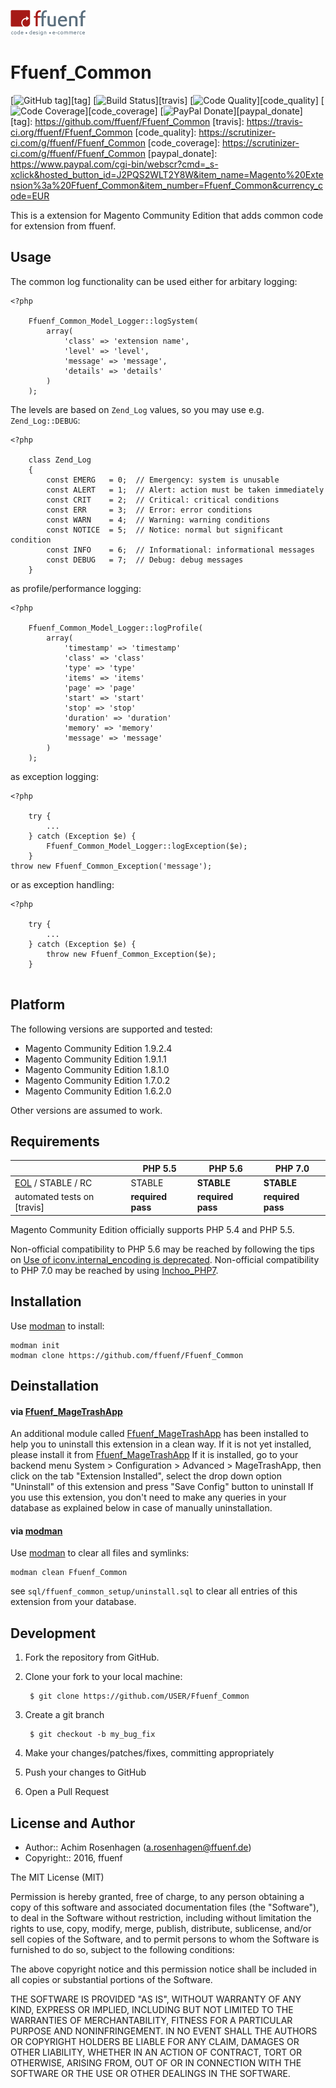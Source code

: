 <a href="http://www.ffuenf.de" title="ffuenf - code • design • e-commerce"><img src="https://github.com/ffuenf/Ffuenf_Common/blob/master/skin/adminhtml/default/default/ffuenf/ffuenf.png" alt="ffuenf - code • design • e-commerce" /></a>

Ffuenf_Common
=============
[![GitHub tag](https://img.shields.io/github/tag/ffuenf/Ffuenf_Common.svg)][tag]
[![Build Status](https://img.shields.io/travis/ffuenf/Ffuenf_Common.svg)][travis]
[![Code Quality](https://scrutinizer-ci.com/g/ffuenf/Ffuenf_Common/badges/quality-score.png)][code_quality]
[![Code Coverage](https://scrutinizer-ci.com/g/ffuenf/Ffuenf_Common/badges/coverage.png)][code_coverage]
[![PayPal Donate](https://img.shields.io/badge/paypal-donate-blue.svg)][paypal_donate]
[tag]: https://github.com/ffuenf/Ffuenf_Common
[travis]: https://travis-ci.org/ffuenf/Ffuenf_Common
[code_quality]: https://scrutinizer-ci.com/g/ffuenf/Ffuenf_Common
[code_coverage]: https://scrutinizer-ci.com/g/ffuenf/Ffuenf_Common
[paypal_donate]: https://www.paypal.com/cgi-bin/webscr?cmd=_s-xclick&hosted_button_id=J2PQS2WLT2Y8W&item_name=Magento%20Extension%3a%20Ffuenf_Common&item_number=Ffuenf_Common&currency_code=EUR

This is a extension for Magento Community Edition that adds common code for extension from ffuenf.

Usage
-----

The common log functionality can be used either for arbitary logging:

```
<?php

    Ffuenf_Common_Model_Logger::logSystem(
        array(
            'class' => 'extension name',
            'level' => 'level',
            'message' => 'message',
            'details' => 'details'
        )
    );
```

The levels are based on `Zend_Log` values, so you may use e.g. `Zend_Log::DEBUG`:

```
<?php

    class Zend_Log
    {
        const EMERG   = 0;  // Emergency: system is unusable
        const ALERT   = 1;  // Alert: action must be taken immediately
        const CRIT    = 2;  // Critical: critical conditions
        const ERR     = 3;  // Error: error conditions
        const WARN    = 4;  // Warning: warning conditions
        const NOTICE  = 5;  // Notice: normal but significant condition
        const INFO    = 6;  // Informational: informational messages
        const DEBUG   = 7;  // Debug: debug messages
    }
```

as profile/performance logging:

```
<?php

    Ffuenf_Common_Model_Logger::logProfile(
        array(
            'timestamp' => 'timestamp'
            'class' => 'class'
            'type' => 'type'
            'items' => 'items'
            'page' => 'page'
            'start' => 'start'
            'stop' => 'stop'
            'duration' => 'duration'
            'memory' => 'memory'
            'message' => 'message'
        )
    );
```

as exception logging:

```
<?php

    try {
        ...
    } catch (Exception $e) {
        Ffuenf_Common_Model_Logger::logException($e);
    }
throw new Ffuenf_Common_Exception('message');
```

or as exception handling:

```
<?php

    try {
        ...
    } catch (Exception $e) {
        throw new Ffuenf_Common_Exception($e);
    }
    
```

Platform
--------

The following versions are supported and tested:

* Magento Community Edition 1.9.2.4
* Magento Community Edition 1.9.1.1
* Magento Community Edition 1.8.1.0
* Magento Community Edition 1.7.0.2
* Magento Community Edition 1.6.2.0

Other versions are assumed to work.

Requirements
------------

|                                                                     | PHP 5.5           | PHP 5.6           | PHP 7.0           |
| ------------------------------------------------------------------- | ----------------- | ----------------- | ----------------- |
| [EOL](https://secure.php.net/supported-versions.php) / STABLE / RC  | STABLE            | **STABLE**        | **STABLE**        |
| automated tests on [travis]                                         | **required pass** | **required pass** | **required pass** |

Magento Community Edition officially supports PHP 5.4 and PHP 5.5.

Non-official compatibility to PHP 5.6 may be reached by following the tips on [Use of iconv.internal_encoding is deprecated](https://magento.stackexchange.com/questions/34015/magento-1-9-php-5-6-use-of-iconv-internal-encoding-is-deprecated).
Non-official compatibility to PHP 7.0 may be reached by using [Inchoo_PHP7](https://github.com/Inchoo/Inchoo_PHP7).

Installation
------------

Use [modman](https://github.com/colinmollenhour/modman) to install:
```
modman init
modman clone https://github.com/ffuenf/Ffuenf_Common
```

Deinstallation
--------------

#### via [Ffuenf_MageTrashApp](https://github.com/ffuenf/Ffuenf_MageTrashApp)

An additional module called [Ffuenf_MageTrashApp](https://github.com/ffuenf/Ffuenf_MageTrashApp) has been installed to help you to uninstall this extension in a clean way.
If it is not yet installed, please install it from [Ffuenf_MageTrashApp](https://github.com/ffuenf/Ffuenf_MageTrashApp)
If it is installed, go to your backend menu System > Configuration > Advanced > MageTrashApp, then click on the tab "Extension Installed", select the drop down option "Uninstall" of this extension and press "Save Config" button to uninstall
If you use this extension, you don't need to make any queries in your database as explained below in case of manually uninstallation.

#### via [modman](https://github.com/colinmollenhour/modman)

Use [modman](https://github.com/colinmollenhour/modman) to clear all files and symlinks:
```
modman clean Ffuenf_Common
```
see `sql/ffuenf_common_setup/uninstall.sql` to clear all entries of this extension from your database.

Development
-----------
1. Fork the repository from GitHub.
2. Clone your fork to your local machine:

        $ git clone https://github.com/USER/Ffuenf_Common

3. Create a git branch

        $ git checkout -b my_bug_fix

4. Make your changes/patches/fixes, committing appropriately
5. Push your changes to GitHub
6. Open a Pull Request

License and Author
------------------

- Author:: Achim Rosenhagen (<a.rosenhagen@ffuenf.de>)
- Copyright:: 2016, ffuenf

The MIT License (MIT)

Permission is hereby granted, free of charge, to any person obtaining a copy
of this software and associated documentation files (the "Software"), to deal
in the Software without restriction, including without limitation the rights
to use, copy, modify, merge, publish, distribute, sublicense, and/or sell
copies of the Software, and to permit persons to whom the Software is
furnished to do so, subject to the following conditions:

The above copyright notice and this permission notice shall be included in all
copies or substantial portions of the Software.

THE SOFTWARE IS PROVIDED "AS IS", WITHOUT WARRANTY OF ANY KIND, EXPRESS OR
IMPLIED, INCLUDING BUT NOT LIMITED TO THE WARRANTIES OF MERCHANTABILITY,
FITNESS FOR A PARTICULAR PURPOSE AND NONINFRINGEMENT. IN NO EVENT SHALL THE
AUTHORS OR COPYRIGHT HOLDERS BE LIABLE FOR ANY CLAIM, DAMAGES OR OTHER
LIABILITY, WHETHER IN AN ACTION OF CONTRACT, TORT OR OTHERWISE, ARISING FROM,
OUT OF OR IN CONNECTION WITH THE SOFTWARE OR THE USE OR OTHER DEALINGS IN THE
SOFTWARE.